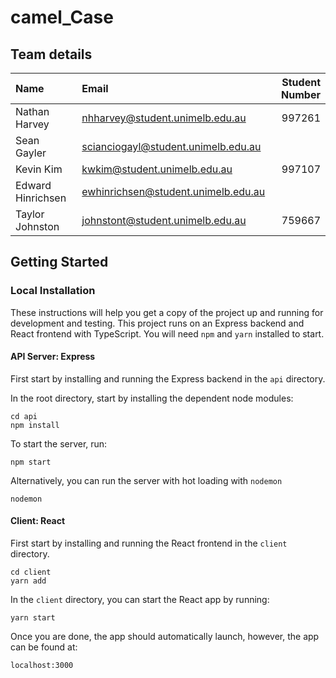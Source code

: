 # camel_Case

## Team details

| Name              | Email                               | Student Number |
|:------------------|:------------------------------------|---------------:|
| Nathan Harvey     | nhharvey@student.unimelb.edu.au     | 997261         |
| Sean Gayler       | scianciogayl@student.unimelb.edu.au |                |
| Kevin Kim         | kwkim@student.unimelb.edu.au        | 997107         |
| Edward Hinrichsen | ewhinrichsen@student.unimelb.edu.au |                |
| Taylor Johnston   | johnstont@student.unimelb.edu.au    | 759667         |


## Getting Started

### Local Installation

These instructions will help you get a copy of the project up and running for development and testing. This project runs on an Express backend and React frontend with TypeScript. You will need `npm` and `yarn` installed to start.

#### API Server: Express

First start by installing and running the Express backend in the `api` directory.

In the root directory, start by installing the dependent node modules:

```
cd api
npm install
```

To start the server, run:

```
npm start
```

Alternatively, you can run the server with hot loading with `nodemon`

```
nodemon
```

#### Client: React

First start by installing and running the React frontend in the `client` directory.

```
cd client
yarn add
```

In the `client` directory, you can start the React app by running:

```
yarn start
```

Once you are done, the app should automatically launch, however, the app can be found at:

```
localhost:3000
```

